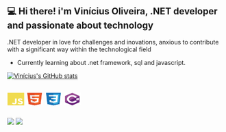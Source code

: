 ## 💻 Hi there! i'm Vinícius Oliveira, .NET developer and passionate about technology 

.NET developer in love for challenges and inovations, anxious to contribute with a significant way within the technological field

 - Currently learning about .net framework, sql and javascript.

[![Vinícius's GitHub stats](https://github-readme-stats.vercel.app/api?username=viniciusostcode&show_icons=true&theme=dark)](https://github.com/viniciusostcode/github-readme-stats)

<div style="display: inline_block"><br>
  <img align="center" alt="Vinícius-Js" height="30" width="40" src="https://raw.githubusercontent.com/devicons/devicon/master/icons/javascript/javascript-plain.svg">
  <img align="center" alt="Vinícius-HTML" height="30" width="40" src="https://raw.githubusercontent.com/devicons/devicon/master/icons/html5/html5-original.svg">
  <img align="center" alt="Vinícius-CSS" height="30" width="40" src="https://raw.githubusercontent.com/devicons/devicon/master/icons/css3/css3-original.svg">
  <img align="center" alt="Vinícius-Csharp" height="30" width="40" src="https://raw.githubusercontent.com/devicons/devicon/master/icons/csharp/csharp-original.svg">
</div>
  
  ##
 
<div> 
  <a href = "mailto:viniciusostcontato@gmail.com"><img src="https://img.shields.io/badge/-Gmail-%23333?style=for-the-badge&logo=gmail&logoColor=white" target="_blank"></a>
  <a href="https://www.linkedin.com/in/vinícius-oliveira-9411101b5/" target="_blank"><img src="https://img.shields.io/badge/-LinkedIn-%230077B5?style=for-the-badge&logo=linkedin&logoColor=white" target="_blank"></a> 
  
</div>
